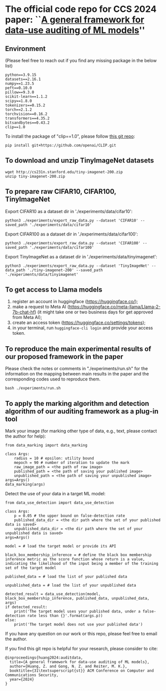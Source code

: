 # The official code repo for CCS 2024 paper: ``[A general framework for data-use auditing of ML models](https://arxiv.org/pdf/2407.15100)''

## Environment
(Please feel free to reach out if you find any missing package in the below list)
```
python==3.9.15
datasets==2.16.1
numpy==1.23.5
peft==0.10.0
pillow==9.3.0
scikit-learn==1.1.2
scipy==1.8.0
tokenizers==0.15.2
torch==2.1.2
torchvision==0.16.2
transformers==4.35.2
bitsandbytes==0.43.2
clip==1.0
```
To install the package of "clip==1.0", please follow [this git repo](https://github.com/openai/CLIP):
```
pip install git+https://github.com/openai/CLIP.git
```


## To download and unzip TinyImageNet datasets

```
wget http://cs231n.stanford.edu/tiny-imagenet-200.zip
unzip tiny-imagenet-200.zip
```

## To prepare raw CIFAR10, CIFAR100, TinyImageNet

Export CIFAR10 as a dataset dir in './experiments/data/cifar10':
```
python3 ./experiments/export_raw_data.py --dataset 'CIFAR10' --saved_path './experiments/data/cifar10'
```

Export CIFAR100 as a dataset dir in './experiments/data/cifar100':
```
python3 ./experiments/export_raw_data.py --dataset 'CIFAR100' --saved_path './experiments/data/cifar100'
```

Export TinyImageNet as a dataset dir in './experiments/data/tinyimagenet':
```
python3 ./experiments/export_raw_data.py --dataset 'TinyImageNet' --data_path './tiny-imagenet-200' --saved_path './experiments/data/tinyimagenet'
```

## To get access to Llama models

1. register an account in huggingface (https://huggingface.co/);
2. make a request to Meta AI (https://huggingface.co/meta-llama/Llama-2-7b-chat-hf) (it might take one or two business days for get approved from Meta AI);
3. create an access token (https://huggingface.co/settings/tokens);
4. in your terminal, run `huggingface-cli login` and provide your access token.

## To reproduce the main experimental results of our proposed framework in the paper
Please check the notes or comments in "./experiments/run.sh" for the information on the mapping between main results in the paper and the corresponding codes used to reproduce them. 
```
bash ./experiments/run.sh
```

## To apply the marking algorithm and detection algorithm of our auditing framework as a plug-in tool

Mark your image (for marking other type of data, e.g., text, please contact the author for help):
```
from data_marking import data_marking

class Args:
    radius = 10 # epsilon: utility bound
    mepoch = 90 # number of iteration to update the mark
    raw_image_path = <the path of raw image>
    published_path = <the path of saving your published image>
    unpublished_path = <the path of saving your unpublished image>
args=Args()
data_marking(args)
```

Detect the use of your data in a target ML model:
```
from data_use_detection import data_use_detection

class Args:
    p = 0.05 # the upper bound on false-detection rate
    published_data_dir = <the dir path where the set of your published data is saved>
    unpublished_data_dir = <the dir path where the set of your unpublished data is saved>
args=Args()

model = # load the target model or provide its API

black_box_membership_inference = # define the black box membership inference metric as the score function whose return is a value, indicating the likelihood of the input being a member of the training set of the target model

published_data = # load the list of your published data

unpublished_data = # load the list of your unpublished data

detected_result = data_use_detection(model, black_box_membership_inference, published_data, unpublished_data, args)
if detected_result:
    print('The target model uses your published data, under a false-detection rate less than {}'.format(args.p))
else:
    print('The target model does not use your published data')
```


If you have any question on our work or this repo, please feel free to email the author. 

If you find this git repo is helpful for your research, please consider to cite:
```
@inproceedings{huang2024:auditdata,
  title={A general framework for data-use auditing of ML models},
  author={Huang, Z. and Gong, N. Z. and Reiter, M. K.},
  booktitle={31\textsuperscript{st}} ACM Conference on Computer and Communications Security,
  year={2024}
}
